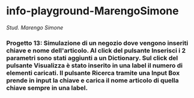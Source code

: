 # info-playground-MarengoSimone

_Stud. Marengo Simone_

### Progetto 13: Simulazione di un negozio dove vengono inseriti chiave e nome dell'articolo. Al click del pulsante Inserisci i 2 parametri sono stati aggiunti a un Dictionary. Sul click del pulsante Visualizza è stato inserito in una label il numero di elementi caricati. Il pulsante Ricerca tramite una Input Box prende in input la chiave e carica il nome articolo di quella chiave sempre in una label.
